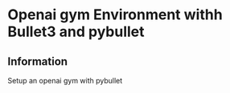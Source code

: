# Openai gym Environment withh Bullet3 and pybullet

## Information

Setup an openai gym with pybullet